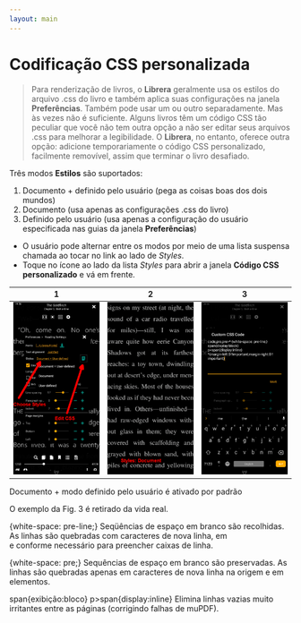 ```yaml
---
layout: main
---
```


# Codificação CSS personalizada

> Para renderização de livros, o **Librera** geralmente usa os estilos do arquivo .css do livro e também aplica suas configurações na janela **Preferências**. Também pode usar um ou outro separadamente. Mas às vezes não é suficiente. Alguns livros têm um código CSS tão peculiar que você não tem outra opção a não ser editar seus arquivos .css para melhorar a legibilidade. O **Librera**, no entanto, oferece outra opção: adicione temporariamente o código CSS personalizado, facilmente removível, assim que terminar o livro desafiado.

Três modos **Estilos** são suportados:

1. Documento + definido pelo usuário (pega as coisas boas dos dois mundos)
2. Documento (usa apenas as configurações .css do livro)
3. Definido pelo usuário (usa apenas a configuração do usuário especificada nas guias da janela **Preferências**)

* O usuário pode alternar entre os modos por meio de uma lista suspensa chamada ao tocar no link ao lado de _Styles_.
* Toque no ícone ao lado da lista _Styles_ para abrir a janela **Código CSS personalizado** e vá em frente.

|1|2|3|
|-|-|-|
|![](1.png)|![](2.png)|![](3.png)|

Documento + modo definido pelo usuário é ativado por padrão

O exemplo da Fig. 3 é retirado da vida real.

{white-space: pre-line;}
Seqüências de espaço em branco são recolhidas. As linhas são quebradas com caracteres de nova linha, em <br> e conforme necessário para preencher caixas de linha.

{white-space: pre;}
Sequências de espaço em branco são preservadas. As linhas são quebradas apenas em caracteres de nova linha na origem e em <br> elementos.

span{exibição:bloco}
p&gt;span{display:inline}
Elimina linhas vazias muito irritantes entre as páginas (corrigindo falhas de muPDF).
